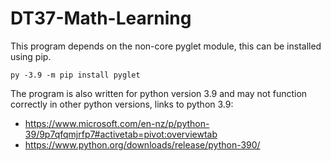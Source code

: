 # DT37-Math-Learning

This program depends on the non-core pyglet module, this can be installed using pip.

`py -3.9 -m pip install pyglet`

The program is also written for python version 3.9 and may not function correctly in other python versions, links to python 3.9: 
- https://www.microsoft.com/en-nz/p/python-39/9p7qfqmjrfp7#activetab=pivot:overviewtab
- https://www.python.org/downloads/release/python-390/
